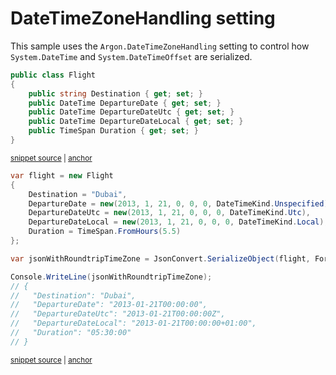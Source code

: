 # DateTimeZoneHandling setting

This sample uses the `Argon.DateTimeZoneHandling` setting to control how `System.DateTime` and `System.DateTimeOffset` are serialized.

<!-- snippet: SerializeDateTimeZoneHandlingTypes -->
<a id='snippet-SerializeDateTimeZoneHandlingTypes'></a>
```cs
public class Flight
{
    public string Destination { get; set; }
    public DateTime DepartureDate { get; set; }
    public DateTime DepartureDateUtc { get; set; }
    public DateTime DepartureDateLocal { get; set; }
    public TimeSpan Duration { get; set; }
}
```
<sup><a href='/src/ArgonTests/Documentation/Samples/Serializer/SerializeDateTimeZoneHandling.cs#L7-L18' title='Snippet source file'>snippet source</a> | <a href='#snippet-SerializeDateTimeZoneHandlingTypes' title='Start of snippet'>anchor</a></sup>
<!-- endSnippet -->

<!-- snippet: SerializeDateTimeZoneHandlingUsage -->
<a id='snippet-SerializeDateTimeZoneHandlingUsage'></a>
```cs
var flight = new Flight
{
    Destination = "Dubai",
    DepartureDate = new(2013, 1, 21, 0, 0, 0, DateTimeKind.Unspecified),
    DepartureDateUtc = new(2013, 1, 21, 0, 0, 0, DateTimeKind.Utc),
    DepartureDateLocal = new(2013, 1, 21, 0, 0, 0, DateTimeKind.Local),
    Duration = TimeSpan.FromHours(5.5)
};

var jsonWithRoundtripTimeZone = JsonConvert.SerializeObject(flight, Formatting.Indented, new JsonSerializerSettings());

Console.WriteLine(jsonWithRoundtripTimeZone);
// {
//   "Destination": "Dubai",
//   "DepartureDate": "2013-01-21T00:00:00",
//   "DepartureDateUtc": "2013-01-21T00:00:00Z",
//   "DepartureDateLocal": "2013-01-21T00:00:00+01:00",
//   "Duration": "05:30:00"
// }
```
<sup><a href='/src/ArgonTests/Documentation/Samples/Serializer/SerializeDateTimeZoneHandling.cs#L23-L45' title='Snippet source file'>snippet source</a> | <a href='#snippet-SerializeDateTimeZoneHandlingUsage' title='Start of snippet'>anchor</a></sup>
<!-- endSnippet -->
